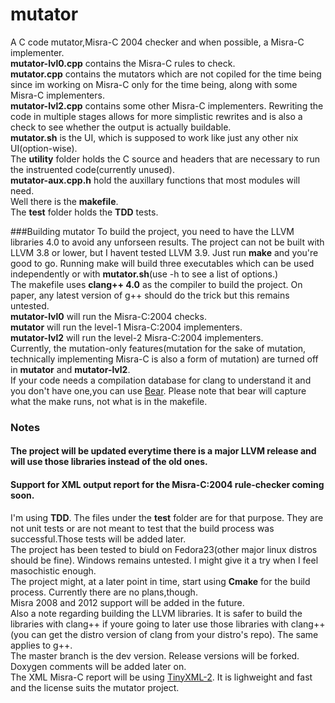 # mutator

A C code mutator,Misra-C 2004 checker and when possible, a Misra-C implementer.<br/>
**mutator-lvl0.cpp** contains the Misra-C rules to check.<br/>
**mutator.cpp** contains the mutators which are not copiled for the time being since im working on Misra-C only for the time being, along with some Misra-C implementers.<br/>
**mutator-lvl2.cpp** contains some other Misra-C implementers. Rewriting the code in multiple stages allows for more simplistic rewrites and is also a check to see whether the output is actually buildable.<br/>
**mutator.sh** is the UI, which is supposed to work like just any other nix UI(option-wise).<br/>
The **utility** folder holds the C source and headers that are necessary to run the instruented code(currently unused).<br/>
**mutator-aux.cpp.h** hold the auxillary functions that most modules will need.<br/>
Well there is the **makefile**.<br/>
The **test** folder holds the **TDD** tests.<br/>

###Building mutator
To build the project, you need to have the LLVM libraries 4.0 to avoid any unforseen results. The project can not be built with LLVM 3.8 or lower, but I havent tested LLVM 3.9. Just run **make** and you're good to go. Running make will build three executables which can be used independently or with **mutator.sh**(use -h to see a list of options.)<br/>
The makefile uses **clang++ 4.0** as the compiler to build the project. On paper, any latest version of g++ should do the trick but this remains untested.<br/>
**mutator-lvl0** will run the Misra-C:2004 checks.<br/>
**mutator** will run the level-1 Misra-C:2004 implementers.<br/>
**mutator-lvl2** will run the level-2 Misra-C:2004 implementers.<br/>
Currently, the mutation-only features(mutation for the sake of mutation, technically implementing Misra-C is also a form of mutation) are turned off in **mutator** and **mutator-lvl2**.<br/>
If your code needs a compilation database for clang to understand it and you don't have one,you can use [Bear](https://github.com/rizsotto/Bear). Please note that bear will capture what the make runs, not what is in the makefile.<br/>

### Notes
#### **The project will be updated everytime there is a major LLVM release and will use those libraries instead of the old ones.**
#### **Support for XML output report for the Misra-C:2004 rule-checker coming soon.**
I'm using **TDD**. The files under the **test** folder are for that purpose. They are not unit tests or are not meant to test that the build process was successful.Those tests will be added later.<br/>
The project has been tested to biuld on Fedora23(other major linux distros should be fine). Windows remains untested. I might give it a try when I feel masochistic enough.<br/>
The project might, at a later point in time, start using **Cmake** for the build process. Currently there are no plans,though.<br/>
Misra 2008 and 2012 support will be added in the future.<br/>
Also a note regarding building the LLVM libraries. It is safer to build the libraries with clang++ if youre going to later use those libraries with clang++(you can get the distro version of clang from your distro's repo). The same applies to g++.<br/>
The master branch is the dev version. Release versions will be forked.<br/>
Doxygen comments will be added later on.<br/>
The XML Misra-C report will be using [TinyXML-2](https://github.com/leethomason/tinyxml2). It is lighweight and fast and the license suits the mutator project.<br/>

